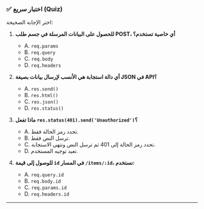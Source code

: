 ### ✅ اختبار سريع (Quiz)
اختر الإجابة الصحيحة:

1.  **للحصول على البيانات المرسلة في جسم طلب POST، أي خاصية تستخدم؟**
    * A. `req.params`
    * B. `req.query`
    * C. `req.body`
    * D. `req.headers`

2.  **أي دالة استجابة هي الأنسب لإرسال بيانات بصيغة JSON في API؟**
    * A. `res.send()`
    * B. `res.html()`
    * C. `res.json()`
    * D. `res.status()`

3.  **ماذا تفعل `res.status(401).send('Unauthorized')`؟**
    * A. تحدد رمز الحالة فقط.
    * B. ترسل النص فقط.
    * C. تحدد رمز الحالة إلى 401 ثم ترسل النص وتنهي الاستجابة.
    * D. تعيد توجيه المستخدم.

4.  **للوصول إلى قيمة `id` في المسار `/items/:id`، نستخدم:**
    * A. `req.query.id`
    * B. `req.body.id`
    * C. `req.params.id`
    * D. `req.headers.id`

---